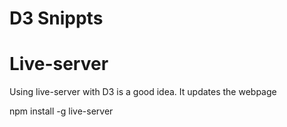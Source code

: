 # D3 Snippts

# Live-server
Using live-server with D3 is a good idea. It updates the webpage 

npm install -g live-server